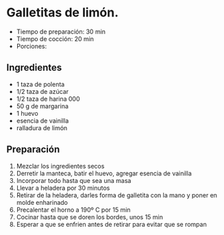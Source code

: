 # Galletitas de limón.

- Tiempo de preparación: 30 min
- Tiempo de cocción: 20 min
- Porciones:

## Ingredientes

- 1 taza de polenta
- 1/2 taza de azúcar
- 1/2 taza de harina 000
- 50 g de margarina
- 1 huevo
- esencia de vainilla
- ralladura de limón

## Preparación

1. Mezclar los ingredientes secos 
2. Derretir la manteca, batir el huevo, agregar esencia de vainilla
3. Incorporar todo hasta que sea una masa
4. Llevar a heladera por 30 minutos
5. Retirar de la heladera, darles forma de galletita con la mano y poner en molde enharinado
6. Precalentar el horno a 190º C por 15 min
7. Cocinar hasta que se doren los bordes, unos 15 min
8. Esperar a que se enfrien antes de retirar para evitar que se rompan 

